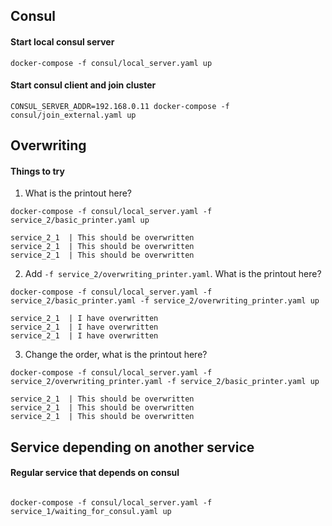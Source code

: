 
## Consul
#### Start local consul server
```
docker-compose -f consul/local_server.yaml up
```
#### Start consul client and join cluster
```
CONSUL_SERVER_ADDR=192.168.0.11 docker-compose -f consul/join_external.yaml up
```

## Overwriting
#### Things to try
1. What is the printout here?
```
docker-compose -f consul/local_server.yaml -f service_2/basic_printer.yaml up

service_2_1  | This should be overwritten
service_2_1  | This should be overwritten
service_2_1  | This should be overwritten

```
2. Add `-f service_2/overwriting_printer.yaml`. What is the printout here?
```
docker-compose -f consul/local_server.yaml -f service_2/basic_printer.yaml -f service_2/overwriting_printer.yaml up

service_2_1  | I have overwritten
service_2_1  | I have overwritten
service_2_1  | I have overwritten
```
3. Change the order, what is the printout here?
```
docker-compose -f consul/local_server.yaml -f service_2/overwriting_printer.yaml -f service_2/basic_printer.yaml up

service_2_1  | This should be overwritten
service_2_1  | This should be overwritten
service_2_1  | This should be overwritten
```

## Service depending on another service
#### Regular service that depends on consul
```

docker-compose -f consul/local_server.yaml -f service_1/waiting_for_consul.yaml up
```
